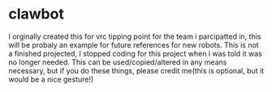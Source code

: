 # clawbot
I orginally created this for vrc tipping point for the team i parcipatted in, this will be probaly an example for future references for new robots. 
This is not a finished projected, I stopped coding for this project when i was told it was no longer needed.
This can be used/copied/altered in any means necessary, but if you do these things, please credit me(this is optional, but it would be a nice gesture!)
